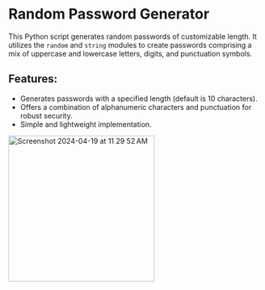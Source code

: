 <h1>Random Password Generator</h1>

<p>This Python script generates random passwords of customizable length. It utilizes the <code>random</code> and <code>string</code> modules to create passwords comprising a mix of uppercase and lowercase letters, digits, and punctuation symbols.</p>

<h2>Features:</h2>
<ul>
  <li>Generates passwords with a specified length (default is 10 characters).</li>
  <li>Offers a combination of alphanumeric characters and punctuation for robust security.</li>
  <li>Simple and lightweight implementation.</li>
</ul>
<img width="289" alt="Screenshot 2024-04-19 at 11 29 52 AM" src="https://github.com/Fabiany-cs/Random-Password-Generator/assets/107880960/4f233dae-9cb1-41e0-8529-1d4a5ecf21bd">
